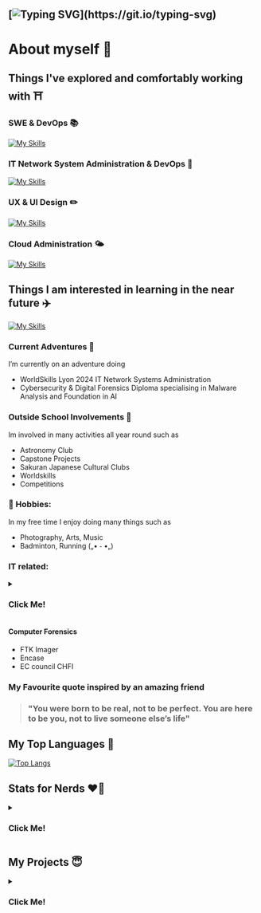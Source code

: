 ## [![Typing SVG](https://readme-typing-svg.herokuapp.com?font=Alice&size=32&pause=1000&color=F77373&width=450&lines=Hello+Welcome+%D9%A9(%CB%8A%E1%97%9C%CB%8B)%D9%88+%F0%9F%8C%9F!!)](https://git.io/typing-svg)

<!--
**Solaireis/Solaireis** is a ✨ _special_ ✨ repository because its `README.md` (this file) appears on your GitHub profile.

Here are some ideas to get you started: -->

# About myself 🌻
## Things I've explored and comfortably working with ⛩️  <!-- turn this into a table with desc -->

### SWE & DevOps 📚
[![My Skills](https://skillicons.dev/icons?i=js,html,css,python,cloudflare,gcp,mysql,flask,bootstrap,tailwind,nodejs,mongodb,git,&theme=light)](https://skillicons.dev)

### IT Network System Administration & DevOps 🔐
[![My Skills](https://skillicons.dev/icons?i=powershell,bash,ansible,vim,linux,flask,python,nginx,php,git,&theme=light)](https://skillicons.dev)

### UX & UI Design ✏️
[![My Skills](https://skillicons.dev/icons?i=figma,xd,&theme=light)](https://skillicons.dev)

### Cloud Administration 🌤️
[![My Skills](https://skillicons.dev/icons?i=azure,gcp,&theme=light)](https://skillicons.dev)

## Things I am interested in learning in the near future ✈️ <!-- turn this into a table with desc -->
[![My Skills](https://skillicons.dev/icons?i=aws,cpp,c,cs,docker,firebase,pytorch,postman,openshift,redis&theme=light)](https://skillicons.dev)

### Current Adventures 🔭 
I’m currently on an adventure doing 
- WorldSkills Lyon 2024 IT Network Systems Administration
- Cybersecurity & Digital Forensics Diploma specialising in Malware Analysis and Foundation in AI

### Outside School Involvements 🌱 
Im involved in many activities all year round such as 
-  Astronomy Club 
-  Capstone Projects 
-  Sakuran Japanese Cultural Clubs
-  Worldskills
-  Competitions


### 🧋 Hobbies: 
In my free time I enjoy doing many things such as 
- Photography, Arts, Music
- Badminton, Running („• ֊ •„)

### IT related:
<details>
  <summary>
        <h3>
          <span style="colour:#FFDAB9;">
            Click Me!
          </span>
       </h3>
    </summary>
  
These are what i can do, it is not an exhaustive list
#### Linux Client Server Administrations 
(Debian 11.3-11.6) CLI or Gnome
- BIND9 DNS
- OpenVPN Tunnel (AOVPN)
- Postfix Dovecot Opendkim Mail Servers 
- NGINX Reverse Proxy SSL Passthrough w Load Balancer
- LDAP and LDAP Auxillary Groups
- Two Tier & Three Tier PKI Cert Authority Servers ( x509v3 Certificates, SAN, KeyUsage, ExtendedKeyUsage, CDP & AIA) 
- NFSv4
- Cacti SMNPv2
- DHCP, DDNS
- RSYNC backups with Systemd scripting
- Bash script
- OpenSSH
- HAProxy Load Balancer
- Apache SSL
- NFTables, IPTables, Port Forwarding
  etc
  
#### Windows Client Server Administration 
(Windows Server Core & GUI 2016 - 2022), (Windows Enterprise 10, 11 ) (Windows Pro 10 11)
- ADDS with Split Brain Policy
- ADFS SSO
- WAP with ADFS, WORK Folders , SSL Passthrough
- AOVPN Device Tunnel
- Machine Cert VPN
- S2S L2TP PSK VPN
- App Trigged VPN
- Work Folders
- DFS NameSpaces
- Hyper V Farm
- Clustered Storage
- WDS in Nested Hyper V farm
- WDS
- GPO policies, Machine & Users
- AD Users with self generated Powershell Script
- SMB File Share with File Enumeration Protection
- Two Tier Root CA with CDP & AIA
- Cert Templates (IKEv2, Server Auth, Client Auth)
- Remote Desktop Web App & Remote Desktop Server
- WinRM
- Regedit
- IIS with SSL Bindings
- NAT w PORT Forwarding
- Bridging Networks
- Fake Internet Spoofing NCSI and msftconnecttest checks
  etc

#### Networking Environment Client Server Administrations
- DMVPN with Ikev2 Ikev1 in any IPv4 or IPv6 Configurations
- S2S VPN
- ANYConnect VPN
- NAT PAT, POOL, STATIC
- PPPoE Tunneling w CHAP Auth
- EIGRPv4 and EIGRPv6 w DMVPN Split Horizon
- OSPFv2 & OSPFv3
- RIP , RIPng
- IBGP, EBGP routing
- Troubleshoot any broken networks
- MST RSTP, PVST Switching
- Port Security
- EtherChannel LACP failover
  etc
#### Integrated Environment Windows - Linux Cient Server Administration
- StrongSwan S2S
- Cacti
- Linux Joining AD Domain
#### Automation Environment for Windows, Linux and Networking Environment
- Automation of any services
- J2 Templating
- Inventory Host file
- Group Vars
- Windows Cert, NTLM, Plaintext Auth Setups
</details>

#### Computer Forensics
- FTK Imager
- Encase
- EC council CHFI
  
### My Favourite quote inspired by an amazing friend
 > ### "You were born to be real, not to be perfect. You are here to be you, not to live someone else’s life"


## My Top Languages 🌟
[![Top Langs](https://github-readme-stats.vercel.app/api/top-langs/?username=Solaireis&langs_count=15)](https://github.com/anuraghazra/github-readme-stats)

## Stats for Nerds ❤️‍🔥
<details>
  <summary>
        <h3>
          <span style="colour:#FFDAB9;">
            Click Me!
          </span>
       </h3>
    </summary>
    
![Sola's GitHub stats](https://github-readme-stats.vercel.app/api?username=Solaireis&bg_color=30,e96443,904e95&title_color=fff&text_color=fff)

![GitHub Streak](https://streak-stats.demolab.com/?user=Solaireis&theme=light)

</details> 

## My Projects 😇
<details>
  <summary>
        <h3>
          <span style="colour:#FFDAB9;">
            Click Me!
          </span>
       </h3>
    </summary>
  
## Website Projects 🎉 <!-- turn this into a table with desc -->

 
  | Number  | Website Projects 🌸 |
  | ------------- | ------------- |
  | 1 | [Mirai Infosecurity project](https://github.com/Solaireis/CWC-ISPJ)  |
  | 2 | [Coursefinity Web Application Security Project](https://github.com/Solaireis/CWC-Application-Security-Project) |
  | 3 | [BrasBasahBookStore Web Application](https://github.com/Solaireis/1566-App-dev-Team-2) |
  | 4 | [Nanyang Poly Astronomy Club Page](https://github.com/Solaireis/NYP-ASTRO) |
  | 5 | [Pear Inc, Product Web Page](https://github.com/Solaireis/PearInc) |
  
 
  



## Coding Projects 💻 <!-- turn this into a table with desc -->

  
 | Number  | Coding Projects ✨ |
  | ------------- | ------------- |
  | 1 | [Python Vending Machine](https://github.com/Solaireis/Vending-Machine/tree/main) |
  | 2 | [Data Structures and Algorithm Hotel Booking](https://github.com/Solaireis/DataStructures-Algorithms/tree/main/201520M_ASSN) |
  | 3 | [Data Sturctures and Algorithm Assignment](https://github.com/Solaireis/DataStructures-Algorithms/tree/main/DSA%20Submission%20Assignment%202) |

<!--
## WSS Projects ☕️ 

 | Number  | WSS Projects ☕️ |
  | ------------- | ------------- |
  | 1 | [ANSIBLE](https://github.com/Solaireis/ANSIBLE) |
  | 2 | [CISCO](https://github.com/Solaireis/CML) |
-->
## Competitions Writeups 🎯 <!-- turn this into a table with desc -->
 
 | Number  | Competitions Writeups 🎯 |
  | ------------- | ------------- |
  | 1 | [CQC CTF Qualifiers](https://github.com/Solaireis/CTF-Writeups/tree/main/NYP-CGC-Qual)|
  | 2 | [CodeForces](https://github.com/Solaireis/Comps-Writeups/tree/main/Non-CTF/Code-Forces)|
   
</details>




